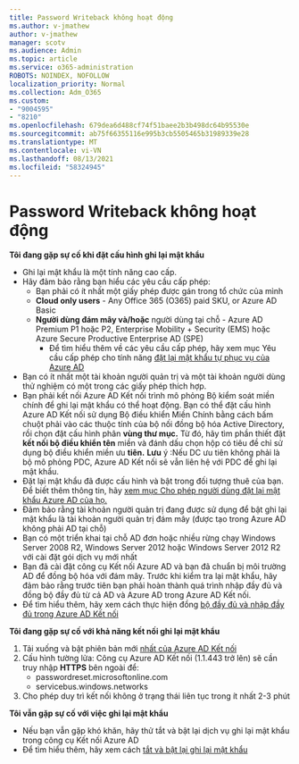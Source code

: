 ```yaml
---
title: Password Writeback không hoạt động
ms.author: v-jmathew
author: v-jmathew
manager: scotv
ms.audience: Admin
ms.topic: article
ms.service: o365-administration
ROBOTS: NOINDEX, NOFOLLOW
localization_priority: Normal
ms.collection: Adm_O365
ms.custom:
- "9004595"
- "8210"
ms.openlocfilehash: 679dea6d488cf74f51baee2b3b498dc64b95530e
ms.sourcegitcommit: ab75f66355116e995b3cb5505465b31989339e28
ms.translationtype: MT
ms.contentlocale: vi-VN
ms.lasthandoff: 08/13/2021
ms.locfileid: "58324945"
---
```

# <a name="password-writeback-is-not-working"></a>Password Writeback không hoạt động

**Tôi đang gặp sự cố khi đặt cấu hình ghi lại mật khẩu**

- Ghi lại mật khẩu là một tính năng cao cấp.
- Hãy đảm bảo rằng bạn hiểu các yêu cầu cấp phép:
  - Bạn phải có ít nhất một giấy phép được gán trong tổ chức của mình
  - **Cloud only users** - Any Office 365 (O365) paid SKU, or Azure AD Basic
  - **Người dùng đám mây và/hoặc** người dùng tại chỗ - Azure AD Premium P1 hoặc P2, Enterprise Mobility + Security (EMS) hoặc Azure Secure Productive Enterprise AD (SPE)
    - Để tìm hiểu thêm về các yêu cầu cấp phép, hãy xem mục Yêu cầu cấp phép cho tính năng [đặt lại mật khẩu tự phục vụ của Azure AD](https://docs.microsoft.com/azure/active-directory/active-directory-passwords-licensing)
- Bạn có ít nhất một tài khoản người quản trị và một tài khoản người dùng thử nghiệm có một trong các giấy phép thích hợp.
- Bạn phải kết nối Azure AD Kết nối trình mô phỏng Bộ kiểm soát miền chính để ghi lại mật khẩu có thể hoạt động. Bạn có thể đặt cấu hình Azure AD Kết nối sử  dụng Bộ điều khiển Miền Chính bằng cách bấm chuột phải vào các thuộc tính của bộ nối đồng bộ hóa Active Directory, rồi chọn đặt cấu hình phân **vùng thư mục.** Từ đó, hãy tìm phần thiết đặt **kết nối bộ điều khiển tên** miền và đánh dấu chọn hộp có tiêu đề chỉ sử dụng bộ điều khiển miền ưu **tiên.**
    **Lưu** ý :Nếu DC ưu tiên không phải là bộ mô phỏng PDC, Azure AD Kết nối sẽ vẫn liên hệ với PDC để ghi lại mật khẩu.
- Đặt lại mật khẩu đã được cấu hình và bật trong đối tượng thuê của bạn. Để biết thêm thông tin, hãy [xem mục Cho phép người dùng đặt lại mật khẩu Azure AD của họ.](https://docs.microsoft.com/azure/active-directory/active-directory-passwords-getting-started)
- Đảm bảo rằng tài khoản người quản trị đang được sử dụng để bật ghi lại mật khẩu là tài khoản người quản trị đám mây (được tạo trong Azure AD không phải AD tại chỗ)
- Bạn có một triển khai tại chỗ AD đơn hoặc nhiều rừng chạy Windows Server 2008 R2, Windows Server 2012 hoặc Windows Server 2012 R2 với cài đặt gói dịch vụ mới nhất
- Bạn đã cài đặt công cụ Kết nối Azure AD và bạn đã chuẩn bị môi trường AD để đồng bộ hóa với đám mây. Trước khi kiểm tra lại mật khẩu, hãy đảm bảo rằng trước tiên bạn phải hoàn thành quá trình nhập đầy đủ và đồng bộ đầy đủ từ cả AD và Azure AD trong Azure AD Kết nối.
- Để tìm hiểu thêm, hãy xem cách thực hiện đồng [bộ đầy đủ và nhập đầy đủ trong Azure AD Kết nối](https://docs.microsoft.com/azure/active-directory/connect/active-directory-aadconnectsync-operations)

**Tôi đang gặp sự cố với khả năng kết nối ghi lại mật khẩu**

1. Tải xuống và bật phiên bản mới [nhất của Azure AD Kết nối](https://www.microsoft.com/download/details.aspx?id=47594)
2. Cấu hình tường lửa: Công cụ Azure AD Kết nối (1.1.443 trở lên) sẽ cần truy nhập **HTTPS** bên ngoài để:
    - passwordreset.microsoftonline.com
    - servicebus.windows.networks
3. Cho phép duy trì kết nối không ở trạng thái liên tục trong ít nhất 2-3 phút

**Tôi vẫn gặp sự cố với việc ghi lại mật khẩu**

- Nếu bạn vẫn gặp khó khăn, hãy thử tắt và bật lại dịch vụ ghi lại mật khẩu trong công cụ Kết nối Azure AD
- Để tìm hiểu thêm, hãy xem cách [tắt và bật lại ghi lại mật khẩu](https://docs.microsoft.com/azure/active-directory/active-directory-passwords-troubleshoot)
